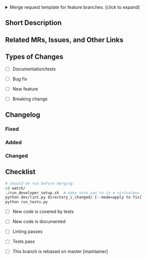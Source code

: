 <p>
<details>
<summary>Merge request template for feature branches. [click to expand]</summary>

See https://semver.org for versioning information:
>    Given a version number MAJOR.MINOR.PATCH, increment the:
>
>        MAJOR version when you make incompatible API changes,
>        MINOR version when you add functionality in a backwards compatible manner, and
>        PATCH version when you make backwards compatible bug fixes.

Major version number is 0 for no expectation of backwards compatibility.

"feature" template should be used for significant features that increment GEOWATCH's minor version number.
(Ex. 0.5.0 -> 0.6.0)

"patch" template should be used for bugfixes or minor features that increment GEOWATCH's patch version number.
(Ex. 0.5.0 -> 0.5.1)
</details>
</p>

## Short Description


## Related MRs, Issues, and Other Links


## Types of Changes
<!--- What types of changes does your code introduce? Put an `x` in all the boxes that apply: -->
- [ ] Documentation/tests
- [ ] Bug fix
- [ ] New feature
- [ ] Breaking change


## Changelog

### Fixed

### Added

### Changed


## Checklist

```bash
# should be run before merging:
cd watch/
./run_developer_setup.sh  # make sure you're in a virtualenv
python dev/lint.py directory_i_changed/ [--mode=apply to fix]
python run_tests.py
```
- [ ] New code is covered by tests
- [ ] New code is documented
- [ ] Linting passes
- [ ] Tests pass
- [ ] This branch is rebased on master               [maintainer]


